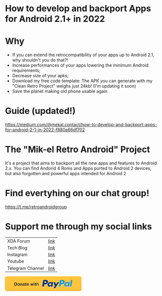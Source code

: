 # How to develop and backport Apps for Android 2.1+ in 2022

# Why
  * If you can extend the retrocompatibility of your apps up to Android 2.1, why shouldn't you do that?!
  * Increase performances of your apps lowering the minimum Android requirements;
  * Decrease size of your apks;
  * Download my free code template: The APK you can generate with my "Clean Retro Project" weighs just 24kb! (I'm updating it soon)
  * Save the planet making old phone usable again

# Guide (updated!)
https://medium.com/@mekal.contact/how-to-develop-and-backport-apps-for-android-2-1-in-2022-f880a66df702

# The "Mik-el Retro Android" Project
It's a project that aims to backport all the new apps and features to Android 2.x.
You can find Andorid 4 Roms and Apps ported to Android 2 devices, but also forgotten and powerful apps intended for Android 2

# Find evertyhing on our chat group!
https://t.me/retroandroidgroup

# Support me through my social links
|  |  |
| ------ | ------ |
| XDA Forum | [link][xda] |
| Tech Blog | [link][cam] |
| Instagram | [link][insta] |
| Youtube | [link][yt] |
| Telegram Channel | [link][telegram] |

<a href="https://paypal.me/donationMikel">
 <img src="images/donate_icon.png"
      alt="closeup"
      width="250"/></a>
      



[xda]: <http://bit.ly/2NBnhqB>
[insta]: <http://bit.ly/mikel_insta>
[yt]: <http://bit.ly/mikel_YT>
[cam]:<https://cam.tv/mik_el_tech>
[hwaccel]:<https://developer.android.com/guide/topics/graphics/hardware-accel>
[reducedex]:<https://medium.com/vectorly/how-we-reduced-our-app-size-by-72-c2471ba75954>
[removedep]:<https://stackoverflow.com/questions/19379517/how-to-find-remove-unused-dependencies-in->
[multidex]:<https://developer.android.com/studio/build/multidex#mdex-pre-l>

[youwave]: <https://youwave.en.uptodown.com/windows/download/41816>
[nineold]:<https://github.com/JakeWharton/NineOldAndroids/>
[apksize]:<https://www.slideshare.net/PareshMayani/generating-efficient-apkbyreducingsizeandimprovingperformance>
[suppv7]:<https://mvnrepository.com/artifact/com.android.support/appcompat-v7>
[suppv4]:<https://mvnrepository.com/artifact/com.android.support/support-v4>
[allsupp]:<https://developer.android.com/reference/android/support/packages>
[SDKsdownload]:<https://bit.ly/3yQ9Rhd>
[telegram]:<https://bit.ly/Mikel_TG>

